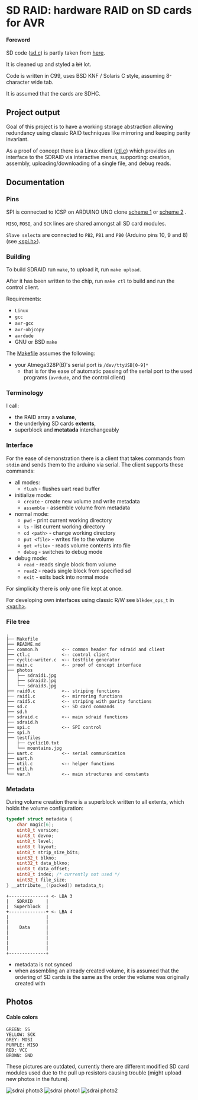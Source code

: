 SD RAID: hardware RAID on SD cards for AVR
============================================

#### Foreword

SD code ([sd.c](./sd.c)) is partly taken from [here](https://github.com/i350/ATMEGA328P-SD-Card-FAT32-SPI-ATMEL-Studio/tree/master).

It is cleaned up and styled a ~~bit~~ lot.

Code is written in C99, uses BSD KNF / Solaris C style, assuming 8-character wide
tab.

It is assumed that the cards are SDHC.

## Project output

Goal of this project is to have a working storage abstraction allowing redundancy
using classic RAID techniques like mirroring and keeping parity invariant.

As a proof of concept there is a Linux client ([ctl.c](./ctl.c)) which provides
an interface to the SDRAID via interactive menus, supporting: creation, assembly,
uploading/downloading of a single file, and debug reads.

## Documentation

### Pins

SPI is connected to ICSP on ARDUINO UNO clone
[scheme 1](https://jgaurorawiki.com/_media/a5/arduino-icsp.jpg)
or [scheme 2](https://www.olimex.com/Products/AVR/Programmers/AVR-ICSP/resources/AVR-ICSP.gif)
.

`MISO`, `MOSI`, and `SCK` lines are shared amongst all SD card modules.

`Slave select`s are connected to `PB2`, `PB1` and `PB0` (Arduino pins 10, 9 and 8)
(see [<spi.h>](./spi.h)).

### Building

To build SDRAID run `make`, to upload it, run `make upload`.

After it has been written to the chip, run `make ctl` to build and run the control
client.

Requirements:

- `Linux`
- `gcc`
- `avr-gcc`
- `avr-objcopy`
- `avrdude`
- GNU or BSD `make`

The [Makefile](./Makefile) assumes the following:

- your Atmega328P(B)'s serial port is `/dev/ttyUSB[0-9]*`
  - that is for the ease of automatic passing of the serial port to
    the used programs (`avrdude`, and the control client)

### Terminology

I call:
- the RAID array a **volume**,
- the underlying SD cards **extents**,
- superblock and **metatada** interchangeably

### Interface

For the ease of demonstration there is a client that
takes commands from `stdin` and sends them to the arduino
via serial. The client supports these commands:

- all modes:
  - `flush` - flushes uart read buffer
- initialize mode:
  - `create` - create new volume and write metadata
  - `assemble` - assemble volume from metadata
- normal mode:
  - `pwd` - print current working directory
  - `ls` - list current working directory
  - `cd <path>` - change working directory
  - `put <file>` - writes file to the volume
  - `get <file>` - reads volume contents into file
  - `debug` - switches to debug mode
- debug mode:
  - `read` - reads single block from volume
  - `read2` - reads single block from specified sd
  - `exit` - exits back into normal mode

For simplicity there is only one file kept at once.

For developing own interfaces using classic R/W see `blkdev_ops_t` in [<var.h>](./var.h).

### File tree

```
.
├── Makefile
├── README.md
├── common.h         <-- common header for sdraid and client
├── ctl.c            <-- control client
├── cyclic-writer.c  <-- testfile generator
├── main.c           <-- proof of concept interface
├── photos
│   ├── sdraid1.jpg
│   ├── sdraid2.jpg
│   └── sdraid3.jpg
├── raid0.c          <-- striping functions
├── raid1.c          <-- mirroring functions
├── raid5.c          <-- striping with parity functions
├── sd.c             <-- SD card commands
├── sd.h
├── sdraid.c         <-- main sdraid functions
├── sdraid.h
├── spi.c            <-- SPI control
├── spi.h
├── testfiles
│   ├── cyclic10.txt
│   └── mountains.jpg
├── uart.c           <-- serial communication
├── uart.h
├── util.c           <-- helper functions
├── util.h
└── var.h            <-- main structures and constants
```

### Metadata

During volume creation there is a superblock written to all
extents, which holds the volume configuration:

```c
typedef struct metadata {
	char magic[6];
	uint8_t version;
	uint8_t devno;
	uint8_t level;
	uint8_t layout;
	uint8_t strip_size_bits;
	uint32_t blkno;
	uint32_t data_blkno;
	uint8_t data_offset;
	uint8_t index; /* currently not used */
	uint32_t file_size;
} __attribute__((packed)) metadata_t;
```

```
+--------------+ <- LBA 3
|   SDRAID     |
|  Superblock  |
+--------------+ <- LBA 4
|              |
|              |
|    Data      |
|              |
|              |
|              |
|              |
+--------------+
```

- metadata is not synced
- when assembling an already created volume, it is assumed that the ordering
  of SD cards is the same as the order the volume was originally created with

## Photos

#### Cable colors

```
GREEN: SS
YELLOW: SCK
GREY: MOSI
PURPLE: MISO
RED: VCC
BROWN: GND
```

These pictures are outdated, currently there are different modified SD card modules
used due to the pull up resistors causing trouble (might upload new photos in the future).

![sdrai photo3](photos/sdraid3.jpg)
![sdrai photo1](photos/sdraid1.jpg)
![sdrai photo2](photos/sdraid2.jpg)
